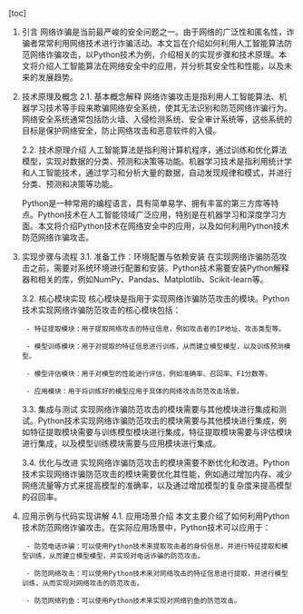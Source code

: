 
[toc]                    
                
                
1. 引言
    网络诈骗是当前最严峻的安全问题之一。由于网络的广泛性和匿名性，诈骗者常常利用网络技术进行诈骗活动。本文旨在介绍如何利用人工智能算法防范网络诈骗攻击，以Python技术为例，介绍相关的实现步骤和技术原理。本文将介绍人工智能算法在网络安全中的应用，并分析其安全性和性能，以及未来的发展趋势。

2. 技术原理及概念
    2.1. 基本概念解释
    网络诈骗攻击是指利用人工智能算法、机器学习技术等手段来欺骗网络安全系统，使其无法识别和防范网络诈骗行为。网络安全系统通常包括防火墙、入侵检测系统、安全审计系统等，这些系统的目标是保护网络安全，防止网络攻击和恶意软件的入侵。

    2.2. 技术原理介绍
    人工智能算法是指利用计算机程序，通过训练和优化算法模型，实现对数据的分类、预测和决策等功能。机器学习技术是指利用统计学和人工智能技术，通过学习和分析大量的数据，自动发现规律和模式，并进行分类、预测和决策等功能。

    Python是一种常用的编程语言，具有简单易学、拥有丰富的第三方库等特点。Python技术在人工智能领域广泛应用，特别是在机器学习和深度学习方面。本文将介绍Python技术在网络安全中的应用，以及如何利用Python技术防范网络诈骗攻击。

3. 实现步骤与流程
    3.1. 准备工作：环境配置与依赖安装
    在实现网络诈骗防范攻击之前，需要对系统环境进行配置和安装。Python技术需要安装Python解释器和相关的库，例如NumPy、Pandas、Matplotlib、Scikit-learn等。

    3.2. 核心模块实现
    核心模块是指用于实现网络诈骗防范攻击的模块。Python技术实现网络诈骗防范攻击的核心模块包括：

        - 特征提取模块：用于提取网络攻击的特征信息，例如攻击者的IP地址、攻击类型等。

        - 模型训练模块：用于对提取的特征信息进行训练，从而建立模型模型，以及训练预测模型。

        - 模型评估模块：用于对模型的性能进行评估，例如准确率、召回率、F1分数等。

        - 应用模块：用于将训练好的模型应用于具体的网络攻击防范攻击场景。

    3.3. 集成与测试
    实现网络诈骗防范攻击的模块需要与其他模块进行集成和测试。Python技术实现网络诈骗防范攻击的模块需要与其他模块进行集成，例如特征提取模块需要与训练模型模块进行集成，特征提取模块需要与评估模块进行集成，以及模型训练模块需要与应用模块进行集成。

    3.4. 优化与改进
    实现网络诈骗防范攻击的模块需要不断优化和改进。Python技术实现网络诈骗防范攻击的模块需要优化其性能，例如通过增加内存、减少网络流量等方式来提高模型的准确率，以及通过增加模型的复杂度来提高模型的召回率。

4. 应用示例与代码实现讲解
    4.1. 应用场景介绍
    本文主要介绍了如何利用Python技术防范网络诈骗攻击。在实际应用场景中，Python技术可以应用于：

        - 防范电话诈骗：可以使用Python技术来提取攻击者的身份信息，并进行特征提取和模型训练，从而建立模型模型，并实现对电话诈骗的防范攻击。

        - 防范网络攻击：可以使用Python技术来对网络攻击的特征信息进行提取，并进行模型训练，从而实现对网络攻击的防范攻击。

        - 防范网络钓鱼：可以使用Python技术来实现对网络钓鱼的防范攻击。

